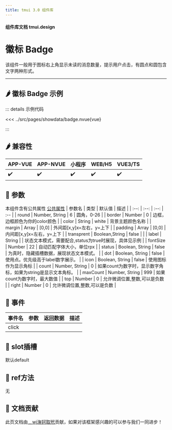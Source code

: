 ```yaml
---
title: tmui 3.0 组件库
---
```


<script setup>
import webview from '../components/mobileWebview.vue'
</script>

#### 组件库文档 tmui.design

# 徽标 Badge
该组件一般用于图标右上角显示未读的消息数量，提示用户点击，有圆点和圆包含文字两种形式。

---

## :hot_pepper: 徽标 Badge 示例

<webview url="https://tmui.design/h5/#/pages/showdata/badge"></webview>

::: details 示例代码

<<< ../src/pages/showdata/badge.nvue{vue}

:::


## :hot_pepper: 兼容性

| APP-VUE | APP-NVUE | 小程序 | WEB/H5 | VUE3/TS |
| --- | --- | --- | --- | --- |
| :heavy_check_mark: | :heavy_check_mark: | :heavy_check_mark: | :heavy_check_mark: | :heavy_check_mark: |

## :seedling: 参数
本组件含有公共属性 [公共属性](/spec/组件公共样式.html)
| 参数名 | 类型 | 默认值 | 描述 |
| :--: | :--: | :--: | :-- |
| round | Number, String | 6 | 圆角，0-26 |
| border | Number | 0 | 边框，边框颜色为你的color颜色 |
| color | String | white | 背景主题颜色名称 |
| margin | Array | [0,0] | 外间距[x,y]x=左右，y=上下 |
| padding | Array | [0,0] | 内间距[x,y]x=左右，y=上下 |
| transprent | Boolean,String | false |  |
| label | String |  | 状态文本模式，需要配合,status为true时展现，具体见示例 |
| fontSize | Number | 22 | 自动匹配字体大小，单位rpx |
| status | Boolean, String | false | 为真时，隐藏插槽数据，展现状态文本模式。 |
| dot | Boolean, String | false | 使用点。优先级高于label数字展示。 |
| icon | Boolean, String | false | 使用图标作为显示角标 |
| count | Number, String | 0 | 如果count为数字时，显示数字角标，如果为string是显示文本角标。 |
| maxCount | Number, String | 999 | 如果count为数字时，最大数值 |
| top | Number | 0 | 允许微调位置,整数,可以是负数 |
| right | Number | 0 | 允许微调位置,整数,可以是负数 |

## :rose: 事件
| 事件名 | 参数 | 返回数据 | 描述 |
| --- | --- | --- | --- |
| click |  |  |  |

## :corn: slot插槽
默认default

## :green_salad: ref方法
无

## :couplekiss: 文档贡献
此页文档由[﹎wj潕钶取玳](https://gitee.com/dxwj)贡献，如果对该框架感兴趣的可以参与我们一同进步！